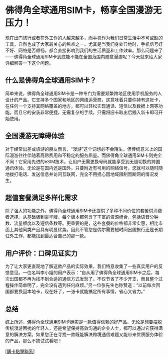 # 佛得角全球通用SIM卡，畅享全国漫游无压力！

现在出门旅行或者在外工作的人越来越多，而手机作为我们日常生活中不可或缺的工具，自然也成了大家最关心的焦点之一。尤其是当我们身处异地时，手机信号好不好、网络是否顺畅，都会直接影响到我们的生活质量和工作效率。那么问题来了——佛得角全球通用SIM卡到底能不能在全国范围内随意漫游呢？今天就来给大家详细解答一下这个问题。

## 什么是佛得角全球通用SIM卡？

简单来说，佛得角全球通用SIM卡是一种专门为需要频繁跨地区使用手机服务的人设计的产品。它支持多个国家和地区的网络运营商，这意味着只要你持有这张卡，在任何一个支持其网络覆盖的地方，都可以轻松实现通话、短信以及数据上网等功能。而且它的安装非常便捷，无需复杂的手续，只需将旧卡取出后插入新卡即可开始使用。

## 全国漫游无障碍体验

对于经常出差或旅游的朋友而言，“漫游”这个词想必不会陌生。但传统意义上的国际漫游往往伴随着高昂费用和不稳定的服务质量。而佛得角全球通用SIM卡则完全不同！它采用先进的eSIM技术，让用户无需更换号码就能享受到无缝切换的跨国通讯体验。无论是在国内还是国外，只要附近有可用的网络信号，您就可以随时随地拨打电话、发送信息并访问互联网，完全不用担心因地域限制而断网的情况发生。

## 超值套餐满足多样化需求

除了强大的功能之外，佛得角全球通用SIM卡还提供了多种不同价位的套餐供消费者选择。从基础版到豪华版，每个版本都包含了丰富的资源组合，包括语音分钟数、流量额度以及短信条数等。更重要的是，这些套餐的价格都非常实惠，相比市面上其他同类产品具有明显优势。因此不管您是偶尔需要短时间出国旅行还是长期驻外工作，都能找到最适合自己的那一款。

## 用户评价：口碑见证实力

为了让大家更直观地了解这款产品的实际效果，我们特意收集了一些真实用户的反馈意见。一位名叫李小姐的用户表示：“自从用了佛得角全球通用SIM卡之后，每次出国都不再为找不到合适的通信方式发愁了。不仅节省了不少开支，而且整个过程操作简单明了，完全没有遇到任何麻烦。”另一位张先生也称赞道：“以前每次回国都要换回本地卡，现在好了，一张卡就能搞定所有事情，省心又省力。”

## 总结

综上所述，佛得角全球通用SIM卡确实是一款值得信赖的好产品。无论是想要摆脱传统漫游困扰的年轻人，还是希望保持高效沟通的企业人士，都可以通过它获得满意的解决方案。如果您正在寻找一款既能解决跨境通信难题又能带来优质服务体验的产品，那么不妨试试看吧！

[[購卡點擊聯系](https://t.me/s/esim1088)]